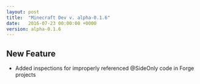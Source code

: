 ```yaml
---
layout: post
title:  "Minecraft Dev v. alpha-0.1.6"
date:   2016-07-23 00:00:00 +0000
version: alpha-0.1.6
---
```


## New Feature

* Added inspections for improperly referenced @SideOnly code in Forge projects
